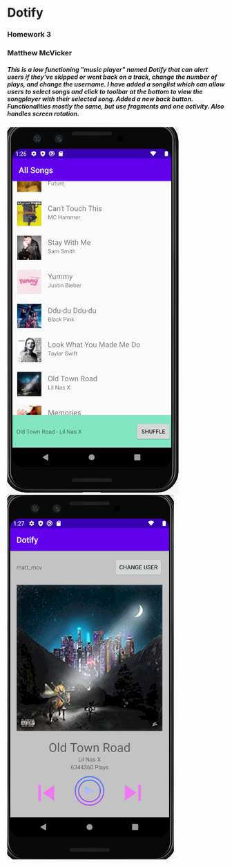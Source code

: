 # Dotify
### Homework 3
### Matthew McVicker

##### This is a low functioning "music player" named Dotify that can alert users if they've skipped or went back on a track, change the number of plays, and change the username. I have added a songlist which can allow users to select songs and click to toolbar at the bottom to view the songplayer with their selected song. Added a new back button. Functionalities mostly the same, but use fragments and one activity. Also handles screen rotation.


<img src="./Capture.PNG">
<img src="./Capture2.PNG">
